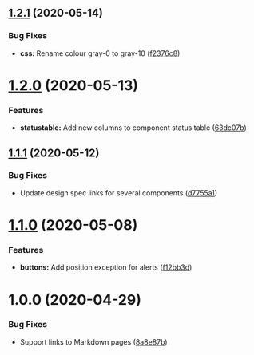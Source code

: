## [1.2.1](https://gitlab.com/gitlab-org/gitlab-services/design.gitlab.com/compare/v1.2.0...v1.2.1) (2020-05-14)


### Bug Fixes

* **css:** Rename colour gray-0 to gray-10 ([f2376c8](https://gitlab.com/gitlab-org/gitlab-services/design.gitlab.com/commit/f2376c8375f6dee1e87e46eb02e1ca4b06cf97f3))

# [1.2.0](https://gitlab.com/gitlab-org/gitlab-services/design.gitlab.com/compare/v1.1.1...v1.2.0) (2020-05-13)


### Features

* **statustable:** Add new columns to component status table ([63dc07b](https://gitlab.com/gitlab-org/gitlab-services/design.gitlab.com/commit/63dc07b4d61268f1dc59157471a0bfeeff99daea))

## [1.1.1](https://gitlab.com/gitlab-org/gitlab-services/design.gitlab.com/compare/v1.1.0...v1.1.1) (2020-05-12)


### Bug Fixes

* Update design spec links for several components ([d7755a1](https://gitlab.com/gitlab-org/gitlab-services/design.gitlab.com/commit/d7755a1920a65e703027c9236abe64899cbd3c4d))

# [1.1.0](https://gitlab.com/gitlab-org/gitlab-services/design.gitlab.com/compare/v1.0.0...v1.1.0) (2020-05-08)


### Features

* **buttons:** Add position exception for alerts ([f12bb3d](https://gitlab.com/gitlab-org/gitlab-services/design.gitlab.com/commit/f12bb3d555b65c8fa565ffac109cc436ed032322))

# 1.0.0 (2020-04-29)


### Bug Fixes

* Support links to Markdown pages ([8a8e87b](https://gitlab.com/gitlab-org/gitlab-services/design.gitlab.com/commit/8a8e87bf303b481a2dc4eb25b79a3a258868a25f))
